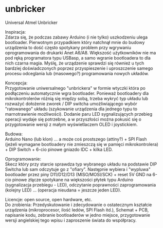 # unbricker
Universal Atmel Unbricker 

Inspiracja:<br>
Zdarza się, że podczas zabawy Arduino (i nie tylko) uszkodzeniu ulega bootloader. Pierwotnym przypadkiem który natchnął mnie do budowy urządzenia to dość często spotykany problem przy wgrywaniu oprogramowania do drukarki Anet A6/A8. Większość użytkowników nie ma pod ręką programatora typu USBasp, a samo wgranie bootloadera to dla nich czarna magia. Myślę, że urządzenie sprawdzi się również u tych bardziej doświadczonych poprzez przyspieszenie i uproszczenie samego procesu odceglania lub (masowego?) programowania nowych układów.

Koncepcja:<br>
Przygotowanie uniwersalnego "unbrickera" w formie wtyczki która po podłączeniu automatycznie wgra bootloader. Ponieważ bootloadery dla mikrokontrolerów różnią się między sobą, trzeba wykryć typ układu lub rozważyć dołożenie zworek / DIP switcha umożliwiającego wybór "ratowanego" układu (szykowanie urządzenia dla jednego typu to marnotrawienie możliwości). Dodanie paru LED sygnalizujących przebieg operacji wydaje się potrzebne, a w przyszłości można pokusić się o przygotowanie wersji z małym wyświetlaczem OLED i joystickiem.

Budowa:<br>
Arduino Nano (lub klon) ... a może coś prostszego (attiny?) + SPI Flash (jeżeli wymagane bootloadery nie zmieszczą się w pamięci mikrokontrolera) + DIP Switch + 6-cio pinowe gniazdo IDC + kilka LED.

Oprogramowanie:<br>
Skecz który przy starcie sprawdza typ wybranego układu na podstawie DIP Switcha lub sam odczytuje go z "ofiary". Następnie wybiera i "wypluwa" bootloader przez piny D11/D12/D13 (MISO/MOSI/SCK) + reset 5V GND  na 6-cio pinowe złącze spotykane na większości płytek typu Arduino (sygnalizacja przebiegu - LED), odczytanie poprawności zaprogramowania (kolejny LED) ... (operacja nieudana = jeszcze jeden LED).

Licencje: open source, open hardware, etc.<br>
Do zrobienia: Przedyskutowanie i zdecydowanie o ostatecznym kształcie urządzenia (mikroprocesor, ilość ledów, SPI Flash itd.), Schemat + PCB, napisanie kodu, zebranie bootloaderów w jedno miejsce, przygotowanie wersji angielskiej tego wpisu i zaproszenie świata do współpracy.
